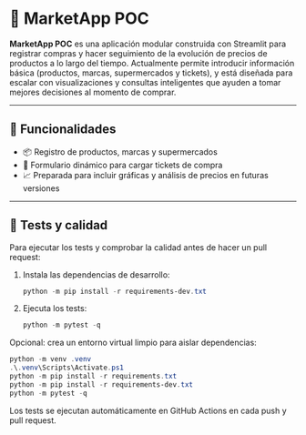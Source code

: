 # 🛒 MarketApp POC

**MarketApp POC** es una aplicación modular construida con Streamlit para registrar compras y hacer seguimiento de la evolución de precios de productos a lo largo del tiempo. Actualmente permite introducir información básica (productos, marcas, supermercados y tickets), y está diseñada para escalar con visualizaciones y consultas inteligentes que ayuden a tomar mejores decisiones al momento de comprar.

---

## 🚀 Funcionalidades

- 📦 Registro de productos, marcas y supermercados
- 🧾 Formulario dinámico para cargar tickets de compra
- 📈 Preparada para incluir gráficas y análisis de precios en futuras versiones

---

## 🧪 Tests y calidad

Para ejecutar los tests y comprobar la calidad antes de hacer un pull request:

1. Instala las dependencias de desarrollo:
	```powershell
	python -m pip install -r requirements-dev.txt
	```
2. Ejecuta los tests:
	```powershell
	python -m pytest -q
	```

Opcional: crea un entorno virtual limpio para aislar dependencias:
```powershell
python -m venv .venv
.\.venv\Scripts\Activate.ps1
python -m pip install -r requirements.txt
python -m pip install -r requirements-dev.txt
python -m pytest -q
```

Los tests se ejecutan automáticamente en GitHub Actions en cada push y pull request.

